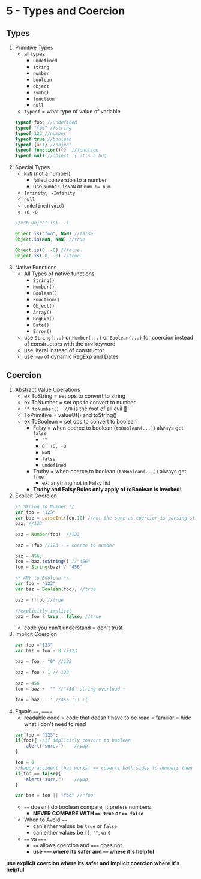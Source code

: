 # 5 - Types and Coercion

## Types
1. Primitive Types
    * all types
        * ``undefined``
        * ``string``
        * ``number``
        * ``boolean``
        * ``object``
        * ``symbol``
        * ``function``
        * ``null``
    * ``typeof`` = what type of value of variable
    ```javascript
    typeof foo; //undefined
    typeof "foo" //string
    typeof 123 //number
    typeof true //boolean
    typeof {a:1} //object
    typeof function(){}  //function
    typeof null //object :{ it's a bug
    ```
2. Special Types
    * ``NaN`` (not a number)
        - failed conversion to a number
        - use ``Number.isNaN`` or ``num != num``
    * ``Infinity, -Infinity``
    * ``null``
    * ``undefined(void)``
    * ``+0,-0``
    ```javascript
    //es6 Object.is(...)

    Object.is("foo", NaN) //false
    Object.is(NaN, NaN) //true

    Object.is(0, -0) //false
    Object.is(-0, -0) //true
    ```
3. Native Functions
    * All Types of native functions
        * ``String()``
        * ``Number()``
        * ``Boolean()`` 
        * ``Function()``
        * ``Object()``
        * ``Array()``
        * ``RegExp()``
        * ``Date()``
        * ``Error()``
    * use ``String(...)`` or ``Number(...)``  or ``Boolean(...)``    for coercion instead of constructors with the ``new`` keyword
    * use literal instead of constructor
    *  use ``new`` of dynamic RegExp and Dates

## Coercion

1. Abstract Value Operations
    * ex ToString = set ops to convert to string
    *  ex ToNumber = set ops to convert to number
    * ``"".toNumber()  //0`` is the root of all evil :imp:
    * ToPrimitive = valueOf() and toString()
    * ex ToBoolean = set ops to convert to boolean
        - Falsy = when coerce to boolean (``toBoolean(...)``) always get ``false``
            - ``""``
            - ``0, +0, -0``
            - ``NaN``
            - ``false``
            - ``undefined``
        - Truthy = when coerce to boolean (``toBoolean(...)``) always get ``true``
            - ex. anything not in Falsy list
        - **Truthy and Falsy Rules only apply of toBoolean is invoked!**
2. Explicit Coercion
    ```javascript
    /* String to Number */
    var foo = "123"
    var baz = parseInt(foo,10) //not the same as coercion is parsing string until non-decimal number
    baz; //123

    baz = Number(foo)  //123

    baz = +foo //123 + = coerce to number

    baz = 456;
    foo = baz.toString() //"456"
    foo = String(baz) / "456"

    /* ANY to Boolean */
    var foo = "123"
    var baz = Boolean(foo); //true

    baz = !!foo //true

    //explicitly implicit
    baz = foo ? true : false; //true
    ```
    * code you can't understand = don't trust
3. Implicit Coercion
    ```javascript
    var foo ="123"
    var baz = foo - 0 //123

    baz = foo - "0" //123

    baz = foo / 1 // 123

    baz = 456
    foo = baz +  "" //"456" string overload + 
    
    foo = baz - '' //456 !!! :{
    ```
4. Equals ``==``, ``====``
    * readable code = code that doesn't have to be read = familiar = hide what i don't need to read
    ```javascript
    var foo = "123";
    if(foo){ //if implicitly convert to boolean
        alert("sure.")    //yup
    }

    foo = 0
    //happy accident that works! == coverts both sides to numbers then compares
    if(foo == false){ 
        alert("sure.")    //yup
    }

    var baz = foo || "foo" //"foo"
    ```
    * ``==`` doesn't do boolean compare, it prefers numbers
        - **NEVER COMPARE WITH ``== true`` or ``== false``**
    * When to Avoid ``==``
        - can either values be ``true`` or ``false``
        - can either values be ``[]``, ``""``, or ``0``
    * ``==`` vs ``===``
        - ``==`` allows coercion and ``===`` does not
        - **use ``===`` where its safer and ``==`` where it's helpful**

**use explicit coercion where its safer and implicit  coercion where it's helpful**


